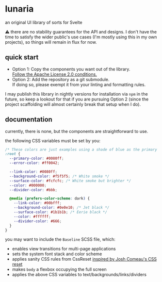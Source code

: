 # lunaria

an original UI library of sorts for Svelte

⚠️ there are no stability guarantees for the API and designs. I don't have the time to satisfy the wider public's use cases (I'm mostly using this in my own projects), so things will remain in flux for now.

## quick start

- Option 1: Copy the components you want out of the library.\
  [Follow the Apache License 2.0 conditions.](https://en.wikipedia.org/wiki/Apache_License#Licensing_conditions)
- Option 2: Add the repository as a git submodule.\
  If doing so, please exempt it from your linting and formatting rules.

I may publish this library in nightly versions for installation via `npm` in the future, so keep a lookout for that if you are pursuing Option 2 (since the project scaffolding will almost certainly break that setup when I do).

## documentation

currently, there is none, but the components are straightforward to use.

the following CSS variables must be set by you:

```scss
/* These colors are just examples using a shade of blue as the primary color */
:root {
  --primary-color: #0080ff;
  --error-color: #ff0042;

  --link-color: #0080ff;
  --background-color: #f5f5f5; /* White smoke */
  --surface-color: #fcfcfc; /* White smoke but brighter */
  --color: #000000;
  --divider-color: #bbb;

  @media (prefers-color-scheme: dark) {
    --link-color: #00bfff;
    --background-color: #0e0e10; /* Jet black */
    --surface-color: #1b1b1b; /* Eerie black */
    --color: #ffffff;
    --divider-color: #666;
  }
}
```

you may want to include the `Baseline` SCSS file, which:

- enables view transitions for multi-page applications
- sets the system font stack and color scheme
- applies sanity CSS rules from CssReset [inspired by Josh Comeau's CSS reset](https://www.joshwcomeau.com/css/custom-css-reset/)
- makes `body` a flexbox occupying the full screen
- applies the above CSS variables to text/backgrounds/links/dividers
